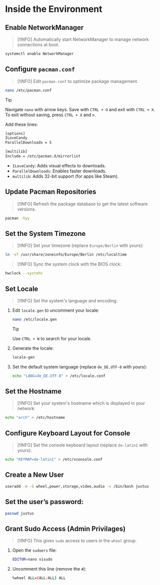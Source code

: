 # Inside the Environment

## Enable NetworkManager

> [!INFO]
> Automatically start NetworkManager to manage network connections at boot.

```bash
systemctl enable NetworkManager
```

## Configure `pacman.conf`

> [!INFO]
> Edit `pacman.conf` to optimize package management.


```bash
nano /etc/pacman.conf
```

> [!TIP]
> Navigate `nano` with arrow keys. Save with `CTRL + O` and exit with `CTRL + X`. To exit without saving, press `CTRL + X` and `n`.

Add these lines:
```bash
[options]
ILoveCandy
ParallelDownloads = 5

[multilib]
Include = /etc/pacman.d/mirrorlist
```

- `ILoveCandy`: Adds visual effects to downloads.
- `ParallelDownloads`: Enables faster downloads.
- `multilib`: Adds 32-bit support (for apps like Steam).

## Update Pacman Repositories

> [!INFO]
> Refresh the package database to get the latest software versions.

```bash
pacman -Syy
```

## Set the System Timezone

> [!INFO]
> Set your timezone (replace `Europe/Berlin` with yours):

```bash
ln -sf /usr/share/zoneinfo/Europe/Berlin /etc/localtime
```

> [!INFO]
> Sync the system clock with the BIOS clock:

```bash
hwclock --systohc
```

## Set Locale

> [!INFO]
> Set the system's language and encoding.

1. Edit `locale.gen` to uncomment your locale:
   ```bash
   nano /etc/locale.gen
   ```
   > [!TIP]
   > Use `CTRL + W` to search for your locale.

2. Generate the locale:
   ```bash
   locale-gen
   ```

3. Set the default system language (replace `de_DE.UTF-8` with yours):
   ```bash
   echo "LANG=de_DE.UTF-8" > /etc/locale.conf
   ```

## Set the Hostname

> [!INFO]
> Set your system's hostname which is displayed in your network:

```bash
echo "arch" > /etc/hostname
```

## Configure Keyboard Layout for Console

> [!INFO]
> Set the console keyboard layout (replace `de-latin1` with yours):

```bash
echo "KEYMAP=de-latin1" > /etc/vconsole.conf
```

## Create a New User

```bash
useradd -m -G wheel,power,storage,video,audio -s /bin/bash justus
```

## Set the user’s password:

```bash
passwd justus
```

## Grant Sudo Access (Admin Privilages)

> [!INFO]
> This gives `sudo` access to users in the `wheel` group.

1. Open the `sudoers` file:
   ```bash
   EDITOR=nano visudo
   ```

2. Uncomment this line (remove the `#`):
   ```bash
   %wheel ALL=(ALL:ALL) ALL
   ```